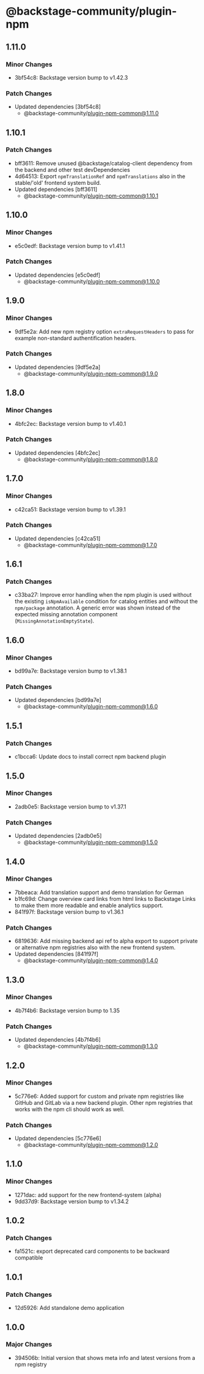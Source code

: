 # @backstage-community/plugin-npm

## 1.11.0

### Minor Changes

- 3bf54c8: Backstage version bump to v1.42.3

### Patch Changes

- Updated dependencies [3bf54c8]
  - @backstage-community/plugin-npm-common@1.11.0

## 1.10.1

### Patch Changes

- bff3611: Remove unused @backstage/catalog-client dependency from the backend and other test devDependencies
- 4d64513: Export `npmTranslationRef` and `npmTranslations` also in the stable/'old' frontend system build.
- Updated dependencies [bff3611]
  - @backstage-community/plugin-npm-common@1.10.1

## 1.10.0

### Minor Changes

- e5c0edf: Backstage version bump to v1.41.1

### Patch Changes

- Updated dependencies [e5c0edf]
  - @backstage-community/plugin-npm-common@1.10.0

## 1.9.0

### Minor Changes

- 9df5e2a: Add new npm registry option `extraRequestHeaders` to pass for example non-standard authentification headers.

### Patch Changes

- Updated dependencies [9df5e2a]
  - @backstage-community/plugin-npm-common@1.9.0

## 1.8.0

### Minor Changes

- 4bfc2ec: Backstage version bump to v1.40.1

### Patch Changes

- Updated dependencies [4bfc2ec]
  - @backstage-community/plugin-npm-common@1.8.0

## 1.7.0

### Minor Changes

- c42ca51: Backstage version bump to v1.39.1

### Patch Changes

- Updated dependencies [c42ca51]
  - @backstage-community/plugin-npm-common@1.7.0

## 1.6.1

### Patch Changes

- c33ba27: Improve error handling when the npm plugin is used without the existing `isNpmAvailable` condition for catalog entities and without the `npm/package` annotation. A generic error was shown instead of the expected missing annotation component (`MissingAnnotationEmptyState`).

## 1.6.0

### Minor Changes

- bd99a7e: Backstage version bump to v1.38.1

### Patch Changes

- Updated dependencies [bd99a7e]
  - @backstage-community/plugin-npm-common@1.6.0

## 1.5.1

### Patch Changes

- c1bcca6: Update docs to install correct npm backend plugin

## 1.5.0

### Minor Changes

- 2adb0e5: Backstage version bump to v1.37.1

### Patch Changes

- Updated dependencies [2adb0e5]
  - @backstage-community/plugin-npm-common@1.5.0

## 1.4.0

### Minor Changes

- 7bbeaca: Add translation support and demo translation for German
- b1fc69d: Change overview card links from html links to Backstage Links to make them more readable and enable analytics support.
- 841f97f: Backstage version bump to v1.36.1

### Patch Changes

- 6819636: Add missing backend api ref to alpha export to support private or alternative npm registries also with the new frontend system.
- Updated dependencies [841f97f]
  - @backstage-community/plugin-npm-common@1.4.0

## 1.3.0

### Minor Changes

- 4b7f4b6: Backstage version bump to 1.35

### Patch Changes

- Updated dependencies [4b7f4b6]
  - @backstage-community/plugin-npm-common@1.3.0

## 1.2.0

### Minor Changes

- 5c776e6: Added support for custom and private npm registries like GitHub and GitLab via a new backend plugin. Other npm registries that works with the npm cli should work as well.

### Patch Changes

- Updated dependencies [5c776e6]
  - @backstage-community/plugin-npm-common@1.2.0

## 1.1.0

### Minor Changes

- 1271dac: add support for the new frontend-system (alpha)
- 9dd37d9: Backstage version bump to v1.34.2

## 1.0.2

### Patch Changes

- fa1521c: export deprecated card components to be backward compatible

## 1.0.1

### Patch Changes

- 12d5926: Add standalone demo application

## 1.0.0

### Major Changes

- 394506b: Initial version that shows meta info and latest versions from a npm registry
